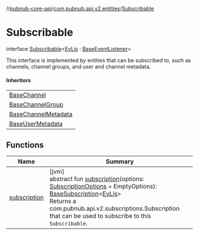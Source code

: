 //[pubnub-core-api](../../../index.md)/[com.pubnub.api.v2.entities](../index.md)/[Subscribable](index.md)

# Subscribable

interface [Subscribable](index.md)&lt;[EvLis](index.md) : [BaseEventListener](../../com.pubnub.api.v2.callbacks/-base-event-listener/index.md)&gt;

This interface is implemented by entities that can be subscribed to, such as channels, channel groups, and user and channel metadata.

#### Inheritors

| |
|---|
| [BaseChannel](../-base-channel/index.md) |
| [BaseChannelGroup](../-base-channel-group/index.md) |
| [BaseChannelMetadata](../-base-channel-metadata/index.md) |
| [BaseUserMetadata](../-base-user-metadata/index.md) |

## Functions

| Name | Summary |
|---|---|
| [subscription](subscription.md) | [jvm]<br>abstract fun [subscription](subscription.md)(options: [SubscriptionOptions](../../com.pubnub.api.v2.subscriptions/-subscription-options/index.md) = EmptyOptions): [BaseSubscription](../../com.pubnub.api.v2.subscriptions/-base-subscription/index.md)&lt;[EvLis](index.md)&gt;<br>Returns a com.pubnub.api.v2.subscriptions.Subscription that can be used to subscribe to this `Subscribable`. |
